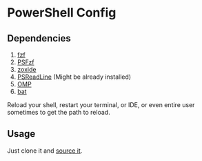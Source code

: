 # PowerShell Config

## Dependencies

1. [fzf](https://github.com/junegunn/fzf?tab=readme-ov-file#windows-packages)
2. [PSFzf](https://github.co%5B%5B%5D%5Dm/kelleyma49/PSFzf)
3. [zoxide](https://github.com/ajeetdsouza/zoxide)
4. [PSReadLine](https://github.com/PowerShell/PSReadLine) (Might be already installed)
5. [OMP](https://github.com/JanDeDobbeleer/oh-my-posh)
6. [bat](https://github.com/sharkdp/bat)

Reload your shell, restart your terminal, or IDE, or even entire user sometimes to get the path to reload.

## Usage

Just clone it and [source it](https://learn.microsoft.com/en-us/powershell/module/microsoft.powershell.core/about/about_operators?view=powershell-7.4#dot-sourcing-operator-).
